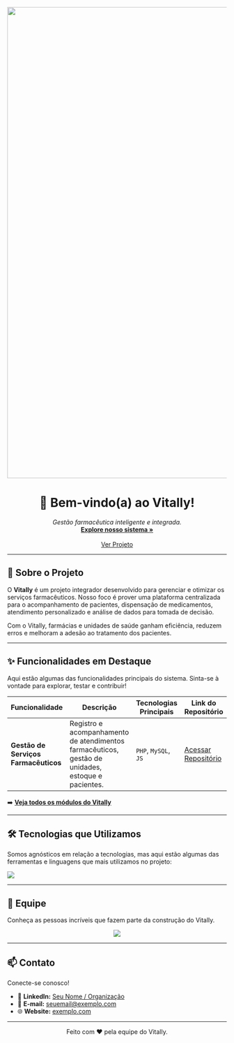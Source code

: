 <p align="center">
  <!-- Substitua pela URL da sua imagem/banner -->
  <img src="https://via.placeholder.com/1080x400/1a6d40/FFFFFF?text=Vitally+System" alt="logo" width="1080"/>
</p>

<p></p>
<h1 align="center">👋 Bem-vindo(a) ao Vitally!</h1> 

<p align="center">
  <em>Gestão farmacêutica inteligente e integrada.</em>
  <br/>
  <!-- Substitua # pelo link real do seu site, se tiver -->
  <a href="#"><strong>Explore nosso sistema »</strong></a>
  <br/>
  <br/>
  <!-- Substitua # pelo link da seção desejada -->
  <a href="#-sobre-o-projeto">Ver Projeto</a>
</p>

---

## 🚀 Sobre o Projeto

O **Vitally** é um projeto integrador desenvolvido para gerenciar e otimizar os serviços farmacêuticos. Nosso foco é prover uma plataforma centralizada para o acompanhamento de pacientes, dispensação de medicamentos, atendimento personalizado e análise de dados para tomada de decisão.

Com o Vitally, farmácias e unidades de saúde ganham eficiência, reduzem erros e melhoram a adesão ao tratamento dos pacientes.

---

## ✨ Funcionalidades em Destaque

Aqui estão algumas das funcionalidades principais do sistema. Sinta-se à vontade para explorar, testar e contribuir!

| Funcionalidade       | Descrição                                         | Tecnologias Principais          | Link do Repositório                               |
|----------------------|---------------------------------------------------|---------------------------------|---------------------------------------------------|
| **Gestão de Serviços Farmacêuticos** | Registro e acompanhamento de atendimentos farmacêuticos, gestão de unidades, estoque e pacientes.| `PHP`, `MySQL`, `JS`                  | [Acessar Repositório](https://github.com/sd-plataforma-de-gestao/gestao-servicos-repo)       |    

➡️ **[Veja todos os módulos do Vitally](https://github.com/orgs/sd-plataforma-de-gestao/repositories)**

---

## 🛠️ Tecnologias que Utilizamos

Somos agnósticos em relação a tecnologias, mas aqui estão algumas das ferramentas e linguagens que mais utilizamos no projeto:

<p align="left">
  <a href="https://skillicons.dev  ">
    <!-- Adicione as tecnologias relevantes para o seu projeto -->
    <img src="https://skillicons.dev/icons?i=php,mysql,js,html,css,bootstrap&perline=8" />
  </a>
</p>

---

## 👥 Equipe

Conheça as pessoas incríveis que fazem parte da construção do Vitally.

<p align="center">
  <a href="  https://github.com/sd-plataforma-de-gestao/graphs/contributors  ">
    <img src="https://contrib.rocks/image?repo=sd-plataforma-de-gestao/gestao-servicos-repo" />
  </a>
</p>

---

## 📫 Contato

Conecte-se conosco!

* 💼 **LinkedIn:** [Seu Nome / Organização](  https://www.linkedin.com/in/SEU_PERFIL  )
* 📧 **E-mail:** [seuemail@exemplo.com](mailto:seuemail@exemplo.com)
* 🌐 **Website:** [exemplo.com](https://exemplo.com  )

---
<p align="center">
  Feito com ❤️ pela equipe do Vitally.
</p>
